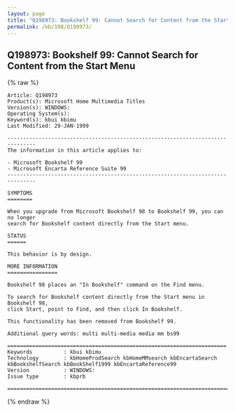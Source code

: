```yaml
---
layout: page
title: "Q198973: Bookshelf 99: Cannot Search for Content from the Start Menu"
permalink: /kb/198/Q198973/
---
```


## Q198973: Bookshelf 99: Cannot Search for Content from the Start Menu

{% raw %}

	Article: Q198973
	Product(s): Microsoft Home Multimedia Titles
	Version(s): WINDOWS:
	Operating System(s): 
	Keyword(s): kbui kbimu
	Last Modified: 29-JAN-1999
	
	-------------------------------------------------------------------------------
	The information in this article applies to:
	
	- Microsoft Bookshelf 99 
	- Microsoft Encarta Reference Suite 99 
	-------------------------------------------------------------------------------
	
	SYMPTOMS
	========
	
	When you upgrade from Microsoft Bookshelf 98 to Bookshelf 99, you can no longer
	search for Bookshelf content directly from the Start menu.
	
	STATUS
	======
	
	This behavior is by design.
	
	MORE INFORMATION
	================
	
	Bookshelf 98 places an "In Bookshelf" command on the Find menu.
	
	To search for Bookshelf content directly from the Start menu in Bookshelf 98,
	click Start, point to Find, and then click In Bookshelf.
	
	This functionality has been removed from Bookshelf 99.
	
	Additional query words: multi multi-media media mm bs99
	
	======================================================================
	Keywords          : kbui kbimu 
	Technology        : kbHomeProdSearch kbHomeMMsearch kbEncartaSearch kbBookshelfSearch kbBookShelf1999 kbEncartaReference99
	Version           : WINDOWS:
	Issue type        : kbprb
	
	=============================================================================
	

{% endraw %}
